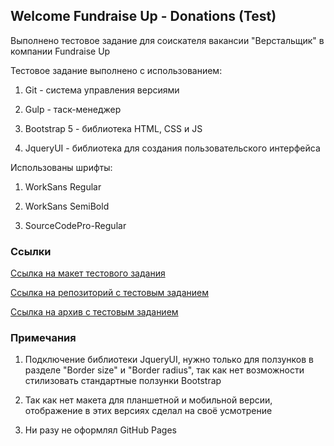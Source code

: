 ## Welcome Fundraise Up - Donations (Test)

Выполнено тестовое задание для соискателя вакансии "Верстальщик" в компании Fundraise Up

Тестовое задание выполнено с использованием:

1) Git - система управления версиями

2) Gulp - таск-менеджер

3) Bootstrap 5 - библиотека HTML, CSS и JS

4) JqueryUI - библиотека для создания пользовательского интерфейса

Использованы шрифты:

1) WorkSans Regular

2) WorkSans SemiBold

3) SourceCodePro-Regular

### Ссылки

[Ссылка на макет тестового задания](https://www.figma.com/file/hR3z385Eqg5vpGd1qaWCur/Frontend-Test?node-id=0%3A1)

[Ссылка на репозиторий с тестовым заданием](https://github.com/eaupov/fundraiseup)

[Ссылка на архив с тестовым заданием](https://github.com/eaupov/fundraiseup/archive/refs/heads/gh-pages.zip)


### Примечания

1) Подключение библиотеки JqueryUI, нужно только для ползунков в разделе "Border size" и "Border radius", так как нет возможности стилизовать стандартные ползунки Bootstrap

2) Так как нет макета для планшетной и мобильной версии, отображение в этих версиях сделал на своё усмотрение

3) Ни разу не оформлял GitHub Pages